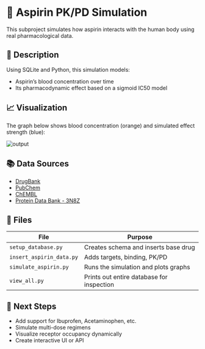 # 🧪 Aspirin PK/PD Simulation

This subproject simulates how aspirin interacts with the human body using real pharmacological data.

## 🧬 Description
Using SQLite and Python, this simulation models:
- Aspirin’s blood concentration over time
- Its pharmacodynamic effect based on a sigmoid IC50 model

## 📈 Visualization
The graph below shows blood concentration (orange) and simulated effect strength (blue):

![output](https://github.com/user-attachments/assets/fc585e5e-2f0b-48c1-ba5d-bfdb42df0f58)


## 📚 Data Sources
- [DrugBank](https://go.drugbank.com/drugs/DB00945)
- [PubChem](https://pubchem.ncbi.nlm.nih.gov/compound/aspirin)
- [ChEMBL](https://www.ebi.ac.uk/chembl/)
- [Protein Data Bank - 3N8Z](https://www.rcsb.org/structure/3N8Z)

## 📁 Files
| File                  | Purpose                                  |
|-----------------------|------------------------------------------|
| `setup_database.py`   | Creates schema and inserts base drug     |
| `insert_aspirin_data.py` | Adds targets, binding, PK/PD           |
| `simulate_aspirin.py` | Runs the simulation and plots graphs     |
| `view_all.py`         | Prints out entire database for inspection|

## 🧠 Next Steps
- Add support for Ibuprofen, Acetaminophen, etc.
- Simulate multi-dose regimens
- Visualize receptor occupancy dynamically
- Create interactive UI or API
